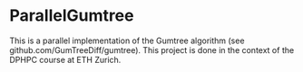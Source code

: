 # ParallelGumtree
This is a parallel implementation of the Gumtree algorithm (see github.com/GumTreeDiff/gumtree). This project is done in the context of the DPHPC course at ETH Zurich.
